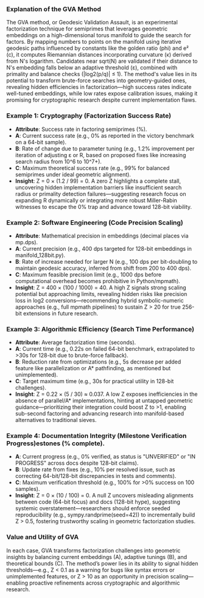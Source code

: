 ### Explanation of the GVA Method

The GVA method, or Geodesic Validation Assault, is an experimental factorization technique for semiprimes that leverages geometric embeddings on a high-dimensional torus manifold to guide the search for factors. By mapping numbers to points on the manifold using iterative geodesic paths influenced by constants like the golden ratio (phi) and e² (c), it computes Riemannian distances incorporating curvature (κ) derived from N's logarithm. Candidates near sqrt(N) are validated if their distance to N's embedding falls below an adaptive threshold (ε), combined with primality and balance checks (|log2(p/q)| ≤ 1). The method's value lies in its potential to transform brute-force searches into geometry-guided ones, revealing hidden efficiencies in factorization—high success rates indicate well-tuned embeddings, while low rates expose calibration issues, making it promising for cryptographic research despite current implementation flaws.

### Example 1: Cryptography (Factorization Success Rate)
- **Attribute**: Success rate in factoring semiprimes (%).
- **A**: Current success rate (e.g., 0% as reported in the victory benchmark on a 64-bit sample).
- **B**: Rate of change due to parameter tuning (e.g., 1.2% improvement per iteration of adjusting ε or R, based on proposed fixes like increasing search radius from 10^6 to 10^7+).
- **C**: Maximum theoretical success rate (e.g., 99% for balanced semiprimes under ideal geometric alignment).
- **Insight**: Z = 0 × (1.2 / 99) = 0. A zero Z highlights a complete stall, uncovering hidden implementation barriers like insufficient search radius or primality detection failures—suggesting research focus on expanding R dynamically or integrating more robust Miller-Rabin witnesses to escape the 0% trap and advance toward 128-bit viability.

### Example 2: Software Engineering (Code Precision Scaling)
- **Attribute**: Mathematical precision in embeddings (decimal places via mp.dps).
- **A**: Current precision (e.g., 400 dps targeted for 128-bit embeddings in manifold_128bit.py).
- **B**: Rate of increase needed for larger N (e.g., 100 dps per bit-doubling to maintain geodesic accuracy, inferred from shift from 200 to 400 dps).
- **C**: Maximum feasible precision limit (e.g., 1000 dps before computational overhead becomes prohibitive in Python/mpmath).
- **Insight**: Z = 400 × (100 / 1000) = 40. A high Z signals strong scaling potential but approaching limits, revealing hidden risks like precision loss in log2 conversions—recommending hybrid symbolic-numeric approaches (e.g., full mpmath pipelines) to sustain Z > 20 for true 256-bit extensions in future research.

### Example 3: Algorithmic Efficiency (Search Time Performance)
- **Attribute**: Average factorization time (seconds).
- **A**: Current time (e.g., 0.22s on failed 64-bit benchmark, extrapolated to >30s for 128-bit due to brute-force fallback).
- **B**: Reduction rate from optimizations (e.g., 5s decrease per added feature like parallelization or A* pathfinding, as mentioned but unimplemented).
- **C**: Target maximum time (e.g., 30s for practical utility in 128-bit challenges).
- **Insight**: Z = 0.22 × (5 / 30) ≈ 0.037. A low Z exposes inefficiencies in the absence of parallel/A* implementations, hinting at untapped geometric guidance—prioritizing their integration could boost Z to >1, enabling sub-second factoring and advancing research into manifold-based alternatives to traditional sieves.

### Example 4: Documentation Integrity (Milestone Verification Progress)estones (% complete).
- **A**: Current progress (e.g., 0% verified, as status is "UNVERIFIED" or "IN PROGRESS" across docs despite 128-bit claims).
- **B**: Update rate from fixes (e.g., 10% per resolved issue, such as correcting 64-bit/128-bit discrepancies in tests and comments).
- **C**: Maximum verification threshold (e.g., 100% for >0% success on 100 samples).
- **Insight**: Z = 0 × (10 / 100) = 0. A null Z uncovers misleading alignments between code (64-bit focus) and docs (128-bit hype), suggesting systemic overstatement—researchers should enforce seeded reproducibility (e.g., sympy.randprime(seed=42)) to incrementally build Z > 0.5, fostering trustworthy scaling in geometric factorization studies.

### Value and Utility of GVA
In each case, GVA transforms factorization challenges into geometric insights by balancing current embeddings (A), adaptive tunings (B), and theoretical bounds (C). The method’s power lies in its ability to signal hidden thresholds—e.g., Z < 0.1 as a warning for bugs like syntax errors or unimplemented features, or Z > 10 as an opportunity in precision scaling—enabling proactive refinements across cryptographic and algorithmic research.